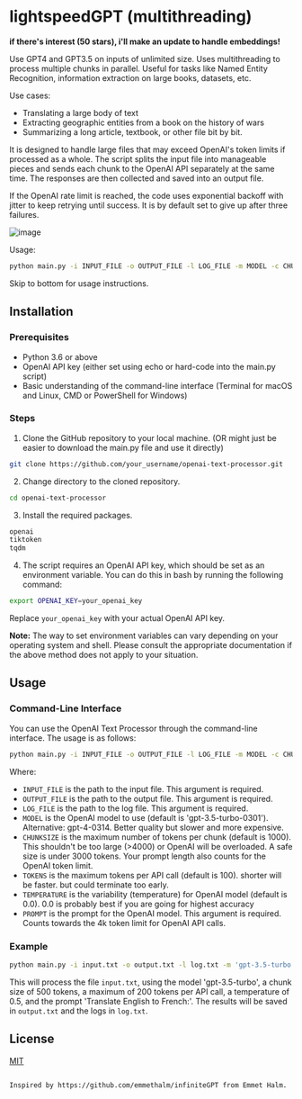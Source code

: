# lightspeedGPT (multithreading)

**if there's interest (50 stars), i'll make an update to handle embeddings!**

Use GPT4 and GPT3.5 on inputs of unlimited size. Uses multithreading to process multiple chunks in parallel. Useful for tasks like Named Entity Recognition, information extraction on large books, datasets, etc.

Use cases:
- Translating a large body of text
- Extracting geographic entities from a book on the history of wars
- Summarizing a long article, textbook, or other file bit by bit.

It is designed to handle large files that may exceed OpenAI's token limits if processed as a whole. The script splits the input file into manageable pieces and sends each chunk to the OpenAI API separately at the same time. The responses are then collected and saved into an output file.

If the OpenAI rate limit is reached, the code uses exponential backoff with jitter to keep retrying until success. It is by default set to give up after three failures.

![image](https://cloud-ojq43hax6-hack-club-bot.vercel.app/0screen_shot_2023-06-11_at_8.44.36_pm.png)

Usage: 
```bash
python main.py -i INPUT_FILE -o OUTPUT_FILE -l LOG_FILE -m MODEL -c CHUNKSIZE -t TOKENS -v TEMPERATURE -p PROMPT
```

Skip to bottom for usage instructions.

## Installation

### Prerequisites

- Python 3.6 or above
- OpenAI API key (either set using echo or hard-code into the main.py script)
- Basic understanding of the command-line interface (Terminal for macOS and Linux, CMD or PowerShell for Windows)

### Steps

1. Clone the GitHub repository to your local machine. (OR might just be easier to download the main.py file and use it directly)
```bash
git clone https://github.com/your_username/openai-text-processor.git
```
2. Change directory to the cloned repository.
```bash
cd openai-text-processor
```
3. Install the required packages.

```bash
openai
tiktoken
tqdm
```

4. The script requires an OpenAI API key, which should be set as an environment variable. You can do this in bash by running the following command:

```bash
export OPENAI_KEY=your_openai_key
```
Replace `your_openai_key` with your actual OpenAI API key.

**Note:** The way to set environment variables can vary depending on your operating system and shell. Please consult the appropriate documentation if the above method does not apply to your situation.

## Usage

### Command-Line Interface

You can use the OpenAI Text Processor through the command-line interface. The usage is as follows:

```bash
python main.py -i INPUT_FILE -o OUTPUT_FILE -l LOG_FILE -m MODEL -c CHUNKSIZE -t TOKENS -v TEMPERATURE -p PROMPT
```

Where:

- `INPUT_FILE` is the path to the input file. This argument is required.
- `OUTPUT_FILE` is the path to the output file. This argument is required.
- `LOG_FILE` is the path to the log file. This argument is required.
- `MODEL` is the OpenAI model to use (default is 'gpt-3.5-turbo-0301'). Alternative: gpt-4-0314. Better quality but slower and more expensive. 
- `CHUNKSIZE` is the maximum number of tokens per chunk (default is 1000). This shouldn't be too large (>4000) or OpenAI will be overloaded. A safe size is under 3000 tokens. Your prompt length also counts for the OpenAI token limit.
- `TOKENS` is the maximum tokens per API call (default is 100). shorter will be faster. but could terminate too early.
- `TEMPERATURE` is the variability (temperature) for OpenAI model (default is 0.0). 0.0 is probably best if you are going for highest accuracy
- `PROMPT` is the prompt for the OpenAI model. This argument is required. Counts towards the 4k token limit for OpenAI API calls.

### Example

```bash
python main.py -i input.txt -o output.txt -l log.txt -m 'gpt-3.5-turbo' -c 500 -t 200 -v 0.5 -p 'Translate English to French:'
```

This will process the file `input.txt`, using the model 'gpt-3.5-turbo', a chunk size of 500 tokens, a maximum of 200 tokens per API call, a temperature of 0.5, and the prompt 'Translate English to French:'. The results will be saved in `output.txt` and the logs in `log.txt`.

## License

[MIT](LICENSE.md)
```

Inspired by https://github.com/emmethalm/infiniteGPT from Emmet Halm.
